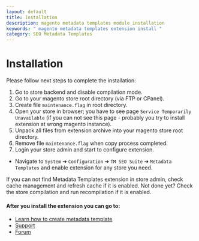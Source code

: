 ```yaml
---
layout: default
title: Installation
description: magento metadata templates module installation
keywords: " magento metadata templates extension install "
category: SEO Metadata Templates
---
```


# Installation

Please follow next steps to complete the installation:

1. Go to store backend and disable compilation mode.
2. Go to your magento store root directory (via FTP or CPanel).
3. Create file `maintenance.flag` in root directory.
4. Open your store in browser; you have to see page
`Service Temporarily Unavailable` (if you can not see this page - probably you
try to install extension at wrong magento instance).
5. Unpack all files from extension archive into your magento store root directory.
6. Remove file `maintenance.flag` when copy process completed.
7. Login your store admin and start to configure extension.

* Navigate to `System` ➔ `Configuration` ➔ `TM SEO Suite` ➔ `Metadata Templates` and enable extension for any store you need.

If you can not find Metadata Templates extension in store admin, check cache
management and refresh cache if it is enabled. Not done yet? Check the store compilation and run recompilation if it is enabled.

#### After you install the extension you can go to:

* [Learn how to create metadata template](../)
* [Support](https://swissuplabs.com/contacts/)
* [Forum](https://swissuplabs.com/magento-forum/)
